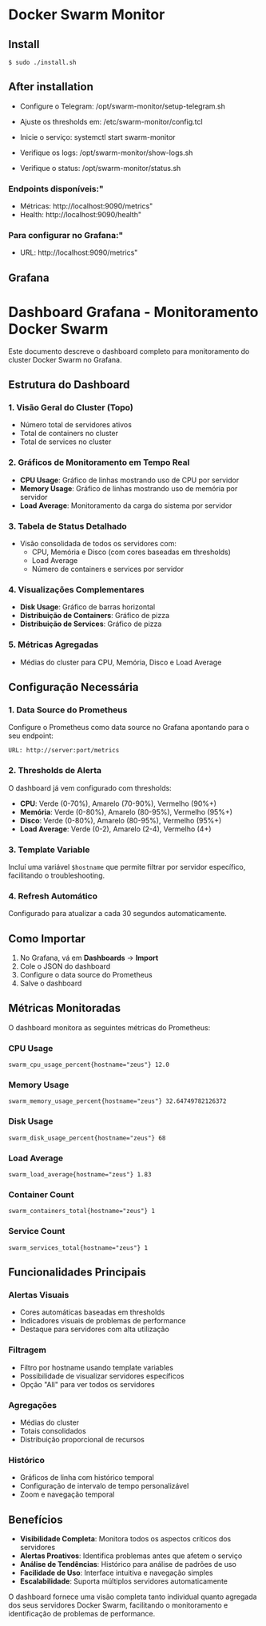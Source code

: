 
# Docker Swarm Monitor



## Install 

	$ sudo ./install.sh


## After installation

* Configure o Telegram: /opt/swarm-monitor/setup-telegram.sh

* Ajuste os thresholds em: /etc/swarm-monitor/config.tcl

* Inicie o serviço: systemctl start swarm-monitor

* Verifique os logs: /opt/swarm-monitor/show-logs.sh

* Verifique o status: /opt/swarm-monitor/status.sh


### Endpoints disponíveis:"

* Métricas: http://localhost:9090/metrics"
* Health: http://localhost:9090/health"


### Para configurar no Grafana:"

- URL: http://localhost:9090/metrics"


## Grafana

# Dashboard Grafana - Monitoramento Docker Swarm

Este documento descreve o dashboard completo para monitoramento do cluster Docker Swarm no Grafana.

## Estrutura do Dashboard

### 1. **Visão Geral do Cluster** (Topo)
- Número total de servidores ativos
- Total de containers no cluster
- Total de services no cluster

### 2. **Gráficos de Monitoramento em Tempo Real**
- **CPU Usage**: Gráfico de linhas mostrando uso de CPU por servidor
- **Memory Usage**: Gráfico de linhas mostrando uso de memória por servidor
- **Load Average**: Monitoramento da carga do sistema por servidor

### 3. **Tabela de Status Detalhado**
- Visão consolidada de todos os servidores com:
  - CPU, Memória e Disco (com cores baseadas em thresholds)
  - Load Average
  - Número de containers e services por servidor

### 4. **Visualizações Complementares**
- **Disk Usage**: Gráfico de barras horizontal
- **Distribuição de Containers**: Gráfico de pizza
- **Distribuição de Services**: Gráfico de pizza

### 5. **Métricas Agregadas**
- Médias do cluster para CPU, Memória, Disco e Load Average

## Configuração Necessária

### 1. **Data Source do Prometheus**
Configure o Prometheus como data source no Grafana apontando para o seu endpoint:
```
URL: http://server:port/metrics
```

### 2. **Thresholds de Alerta**
O dashboard já vem configurado com thresholds:
- **CPU**: Verde (0-70%), Amarelo (70-90%), Vermelho (90%+)
- **Memória**: Verde (0-80%), Amarelo (80-95%), Vermelho (95%+)
- **Disco**: Verde (0-80%), Amarelo (80-95%), Vermelho (95%+)
- **Load Average**: Verde (0-2), Amarelo (2-4), Vermelho (4+)

### 3. **Template Variable**
Incluí uma variável `$hostname` que permite filtrar por servidor específico, facilitando o troubleshooting.

### 4. **Refresh Automático**
Configurado para atualizar a cada 30 segundos automaticamente.

## Como Importar

1. No Grafana, vá em **Dashboards** → **Import**
2. Cole o JSON do dashboard
3. Configure o data source do Prometheus
4. Salve o dashboard

## Métricas Monitoradas

O dashboard monitora as seguintes métricas do Prometheus:

### CPU Usage
```prometheus
swarm_cpu_usage_percent{hostname="zeus"} 12.0
```

### Memory Usage
```prometheus
swarm_memory_usage_percent{hostname="zeus"} 32.64749782126372
```

### Disk Usage
```prometheus
swarm_disk_usage_percent{hostname="zeus"} 68
```

### Load Average
```prometheus
swarm_load_average{hostname="zeus"} 1.83
```

### Container Count
```prometheus
swarm_containers_total{hostname="zeus"} 1
```

### Service Count
```prometheus
swarm_services_total{hostname="zeus"} 1
```

## Funcionalidades Principais

### Alertas Visuais
- Cores automáticas baseadas em thresholds
- Indicadores visuais de problemas de performance
- Destaque para servidores com alta utilização

### Filtragem
- Filtro por hostname usando template variables
- Possibilidade de visualizar servidores específicos
- Opção "All" para ver todos os servidores

### Agregações
- Médias do cluster
- Totais consolidados
- Distribuição proporcional de recursos

### Histórico
- Gráficos de linha com histórico temporal
- Configuração de intervalo de tempo personalizável
- Zoom e navegação temporal

## Benefícios

- **Visibilidade Completa**: Monitora todos os aspectos críticos dos servidores
- **Alertas Proativos**: Identifica problemas antes que afetem o serviço
- **Análise de Tendências**: Histórico para análise de padrões de uso
- **Facilidade de Uso**: Interface intuitiva e navegação simples
- **Escalabilidade**: Suporta múltiplos servidores automaticamente

O dashboard fornece uma visão completa tanto individual quanto agregada dos seus servidores Docker Swarm, facilitando o monitoramento e identificação de problemas de performance.